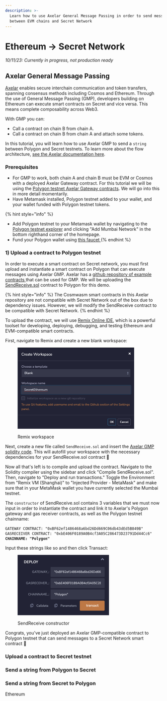 ```yaml
---
description: >-
  Learn how to use Axelar General Message Passing in order to send messages
  between EVM chains and Secret Network
---
```


# Ethereum -> Secret Network

_10/11/23: Currently in progress, not production ready_

## Axelar General Message Passing&#x20;

[Axelar](https://docs.axelar.dev/dev/intro) enables secure interchain communication and token transfers, spanning consensus methods including Cosmos and Ethereum. Through the use of General Message Passing (GMP), developers building on Ethereum can execute smart contracts on Secret and vice versa. This means complete composability across Web3.

With GMP you can:

* Call a contract on chain B from chain A.
* Call a contract on chain B from chain A and attach some tokens.

In this tutorial, you will learn how to use Axelar GMP to send a `string` between Polygon and Secret testnets. To learn more about the flow architecture, [see the Axelar documentation here](https://docs.axelar.dev/dev/general-message-passing/overview#steps).&#x20;

### Prerequisites

* For GMP to work, both chain A and chain B must be EVM or Cosmos with a deployed Axelar Gateway contract. For this tutorial we will be using the [Polygon testnet Axelar Gateway contracts](https://docs.axelar.dev/dev/reference/testnet-contract-addresses). We will go into this in more detail momentarily.&#x20;
* Have Metamask installed, Polygon testnet added to your wallet, and your wallet funded with Polygon testnet tokens. &#x20;

{% hint style="info" %}
* Add Polygon testnet to your Metamask wallet by navigating to the [Polygon testnet explorer](https://mumbai.polygonscan.com/) and clicking "Add Mumbai Network" in the bottom righthand corner of the homepage.&#x20;
* Fund your Polygon wallet using [this faucet ](https://faucet.polygon.technology/)
{% endhint %}

### 1) Upload a contract to Polygon testnet

In order to execute a smart contract on Secret network, you must first upload and instantiate a smart contract on Polygon that can execute messages using Axelar GMP. Axelar has a [github repository of example contracts ](https://github.com/axelarnetwork/evm-cosmos-gmp-sample/tree/main/cosmwasm-integration)that can be used for GMP. We will be uploading the [SendReceive.sol](https://github.com/axelarnetwork/evm-cosmos-gmp-sample/blob/main/cosmwasm-integration/send-receive/evm/contracts/SendReceive.sol) contract to Polygon for this demo.&#x20;

{% hint style="info" %}
The Cosmwasm smart contracts in this Axelar repository are not compatible with Secret Network out of the box due to dependency issues. However, we will modify the SendReceive contract to be compatible with Secret Network.&#x20;
{% endhint %}

To upload the contract, we will use [Remix Online IDE](https://remix.ethereum.org), which is a powerful toolset for developing, deploying, debugging, and testing Ethereum and EVM-compatible smart contracts.

First, navigate to Remix and create a new blank workspace:

<figure><img src="../../.gitbook/assets/remix.png" alt="" width="375"><figcaption><p>Remix workspace</p></figcaption></figure>

Next, create a new file called `SendReceive.sol` and insert the [Axelar GMP solidity code](https://github.com/axelarnetwork/evm-cosmos-gmp-sample/blob/main/cosmwasm-integration/send-receive/evm/contracts/SendReceive.sol). This will autofill your workspace with the necessary dependencies for your SendReceive.sol contract 🤯

Now all that's left is to compile and upload the contract. Navigate to the Solidity compiler using the sidebar and click "Compile SendReceive.sol". Then, navigate to "Deploy and run transactions." Toggle the Environment from "Remix VM (Shanghai)" to "Injected Provider - MetaMask" and make sure that in your MetaMask wallet you have currently selected the Mumbai testnet.&#x20;

The `constructor` of SendReceive.sol contains 3 variables that we must now input in order to instantiate the contract and link it to Axelar's Polygon gateway and gas receiver contracts, as well as the Polygon testnet chainname:&#x20;

<pre><code>GATEWAY CONTRACT: "0xBF62ef1486468a6bd26Dd669C06db43dEd5B849B"
GASRECEIVER CONTRACT: "0xbE406F0189A0B4cf3A05C286473D23791Dd44Cc6"
<strong>CHAINNAME: "Polygon"
</strong></code></pre>

Input these strings like so and then click Transact:

<figure><img src="../../.gitbook/assets/Screen Shot 2023-10-11 at 4.57.52 PM.png" alt="" width="294"><figcaption><p>SendReceive constructor</p></figcaption></figure>

Congrats, you've just deployed an Axelar GMP-compatible contract to Polygon testnet that can send messages to a Secret Network smart contract 🎉

### Upload a contract to Secret testnet

### Send a string from Polygon to Secret

### Send a string from Secret to Polygon&#x20;





Ethereum&#x20;

